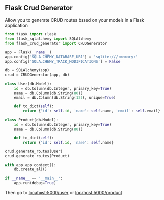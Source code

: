 ## Flask Crud Generator

Allow you to generate CRUD routes based on your models in a Flask application

```py 
from flask import Flask
from flask_sqlalchemy import SQLAlchemy
from flask_crud_generator import CRUDGenerator

app = Flask(__name__)
app.config['SQLALCHEMY_DATABASE_URI'] = 'sqlite:///:memory:'
app.config['SQLALCHEMY_TRACK_MODIFICATIONS'] = False

db = SQLAlchemy(app)
crud = CRUDGenerator(app, db)

class User(db.Model):
    id = db.Column(db.Integer, primary_key=True)
    name = db.Column(db.String(80))
    email = db.Column(db.String(120), unique=True)

    def to_dict(self):
        return {'id': self.id, 'name': self.name, 'email': self.email}

class Product(db.Model):
    id = db.Column(db.Integer, primary_key=True)
    name = db.Column(db.String(80))

    def to_dict(self):
        return {'id': self.id, 'name': self.name}

crud.generate_routes(User)
crud.generate_routes(Product)

with app.app_context():
    db.create_all()

if __name__ == '__main__':
    app.run(debug=True)
```

Then go to <a href="http://localhost:5000/user">locahost:5000/user</a>
or <a href="http://localhost:5000/product">locahost:5000/product</a>